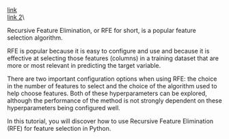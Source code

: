 [link](https://machinelearningmastery.com/rfe-feature-selection-in-python/) \
[link 2](https://machinelearningmastery.com/feature-selection-machine-learning-python/)\

Recursive Feature Elimination, or RFE for short, is a popular feature selection algorithm.

RFE is popular because it is easy to configure and use and because it is effective at selecting those features (columns) in a training dataset that are more or most relevant in predicting the target variable.

There are two important configuration options when using RFE: the choice in the number of features to select and the choice of the algorithm used to help choose features. Both of these hyperparameters can be explored, although the performance of the method is not strongly dependent on these hyperparameters being configured well.

In this tutorial, you will discover how to use Recursive Feature Elimination (RFE) for feature selection in Python.
